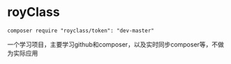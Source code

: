 # royClass


```
composer require "royclass/token": "dev-master"
```

一个学习项目，主要学习github和composer，以及实时同步composer等，不做为实际应用
